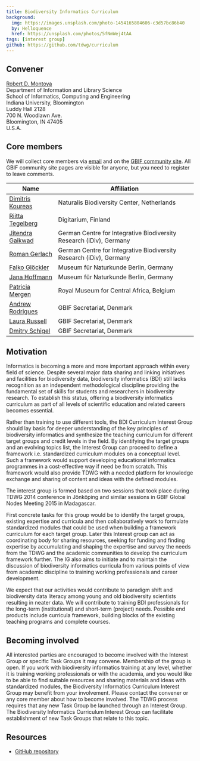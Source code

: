 ```yaml
---
title: Biodiversity Informatics Curriculum
background:
  img: https://images.unsplash.com/photo-1454165804606-c3d57bc86b40
  by: Helloquence
  href: https://unsplash.com/photos/5fNmWej4tAA
tags: [interest group]
github: https://github.com/tdwg/curriculum
---
```


<!-- Copied from http://www.tdwg.org/activities/bdi-curriculum-ig/charter/ -->

## Convener

[Robert D. Montoya](mailto:montoya@iu.edu)  
Department of Information and Library Science <br/> 
School of Informatics, Computing and Engineering <br/>
Indiana University, Bloomington<br/>
Luddy Hall 2128 <br/> 
700 N. Woodlawn Ave. <br/> 
Bloomington, IN 47405 <br/>
U.S.A.<br/>

## Core members

We will collect core members via [email](mailto:montoya@indiana.edu) and on the [GBIF community site](http://community.gbif.org/pg/groups/30748/interest-group-on-biodiversity-informatics-training/). All GBIF community site pages are visible for anyone, but you need to register to leave comments.

Name | Affiliation
--- | ---
[Dimitris Koureas](mailto:dimitris.koureas@naturalis.nl) | Naturalis Biodiversity Center, Netherlands
[Riitta Tegelberg](mailto:riitta.tegelberg@uef.fi) | Digitarium, Finland
[Jitendra Gaikwad](mailto:jitendra.gaikwad@uni-jena.de) | German Centre for Integrative Biodiversity Research (iDiv), Germany 
[Roman Gerlach](mailto:roman.gerlach@uni-jena.de) | German Centre for Integrative Biodiversity Research (iDiv), Germany
[Falko Glöckler](mailto:falko.gloeckler@mfn-berlin.de) | Museum für Naturkunde Berlin, Germany
[Jana Hoffmann](mailto:jana.hoffmann@mfn-berlin.de) | Museum für Naturkunde Berlin, Germany
[Patricia Mergen](mailto:Patricia.Mergen@africamuseum.be) | Royal Museum for Central Africa, Belgium
[Andrew Rodrigues](mailto:dschigel@gbif.org) | GBIF Secretariat, Denmark
[Laura Russell](mailto:larussell@gbif.org) | GBIF Secretariat, Denmark
[Dmitry Schigel](mailto:dschigel@gbif.org) | GBIF Secretariat, Denmark


## Motivation

Informatics is becoming a more and more important approach within every field of science. Despite several major data sharing and linking initiatives and facilities for biodiversity data, biodiversity informatics (BDI) still lacks recognition as an independent methodological discipline providing the fundamental set of skills for students and researchers in biodiversity research. To establish this status, offering a biodiversity informatics curriculum as part of all levels of scientific education and related careers becomes essential.

Rather than training to use different tools, the BDI Curriculum Interest Group should lay basis for deeper understanding of the key principles of biodiversity informatics and synthesize the teaching curriculum for different target groups and credit levels in the field. By identifying the target groups and an evolving topics list, the Interest Group can proceed to define a framework i.e. standardized curriculum modules on a conceptual level. Such a framework would support developing educational informatics programmes in a cost-effective way if need be from scratch. This framework would also provide TDWG with a needed platform for knowledge exchange and sharing of content and ideas with the defined modules.

The interest group is formed based on two sessions that took place during TDWG 2014 conference in Jönköping and similar sessions in GBIF Global Nodes Meeting 2015 in Madagascar. 

First concrete tasks for this group would be to identify the target groups, existing expertise and curricula and then collaboratively work to formulate standardized modules that could be used when building a framework curriculum for each target group. Later this Interest group can act as coordinating body for sharing resources, seeking for funding and finding expertise by accumulating and shaping the expertise and survey the needs from the TDWG and the academic communities to develop the curriculum framework further. The IG also aims to initiate and to maintain the discussion of biodiversity informatics curricula from various points of view from academic discipline to training working professionals and career development.

We expect that our activities would contribute to paradigm shift and biodiversity data literacy among young and old biodiversity scientists resulting in neater data. We will contribute to training BDI professionals for the long-term (institutional) and short-term (project) needs. Possible end products include curricula framework, building blocks of the existing teaching programs and complete courses.  

## Becoming involved

All interested parties are encouraged to become involved with the Interest Group or specific Task Groups it may convene. Membership of the group is open. If you work with biodiversity informatics training at any level, whether it is training working professionals or with the academia, and you would like to be able to find suitable resources and sharing materials and ideas with standardized modules, the Biodiversity Informatics Curriculum Interest Group may benefit from your involvement. Please contact the convener or any core member about how to become involved. The TDWG process requires that any new Task Group be launched through an Interest Group. The Biodiversity Informatics Curriculum Interest Group can facilitate establishment of new Task Groups that relate to this topic. 

## Resources

  - [GitHub repository](https://github.com/tdwg/curriculum) 

